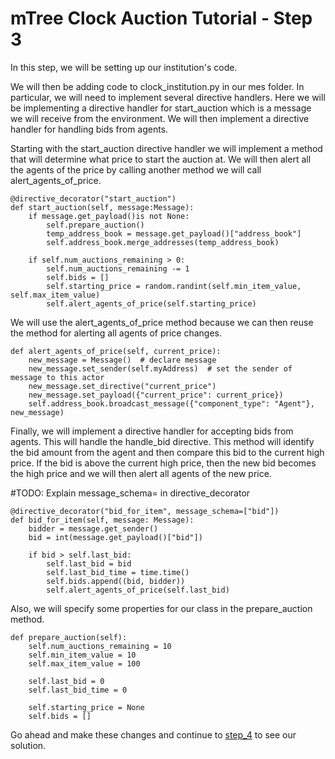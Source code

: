 # mTree Clock Auction Tutorial - Step 3

In this step, we will be setting up our institution's code. 

We will then be adding code to clock_institution.py in our mes folder. In particular, we will need to implement several directive handlers. Here we will be implementing a directive handler for start_auction which is a message we will receive from the environment. We will then implement a directive handler for handling bids from agents.

Starting with the start_auction directive handler we will implement a method that will determine what price to start the auction at. We will then alert all the agents of the price by calling another method we will call alert_agents_of_price.

```
@directive_decorator("start_auction")
def start_auction(self, message:Message):
    if message.get_payload()is not None:
        self.prepare_auction()
        temp_address_book = message.get_payload()["address_book"]
        self.address_book.merge_addresses(temp_address_book)

    if self.num_auctions_remaining > 0:
        self.num_auctions_remaining -= 1
        self.bids = []
        self.starting_price = random.randint(self.min_item_value, self.max_item_value)
        self.alert_agents_of_price(self.starting_price)
```

We will use the alert_agents_of_price method because we can then reuse the method for alerting all agents of price changes.

```
def alert_agents_of_price(self, current_price):
    new_message = Message()  # declare message
    new_message.set_sender(self.myAddress)  # set the sender of message to this actor
    new_message.set_directive("current_price")
    new_message.set_payload({"current_price": current_price})
    self.address_book.broadcast_message({"component_type": "Agent"}, new_message)
```

Finally, we will implement a directive handler for accepting bids from agents. This will handle the handle_bid directive. This method will identify the bid amount from the agent and then compare this bid to the current high price. If the bid is above the current high price, then the new bid becomes the high price and we will then alert all agents of the new price.

#TODO:  Explain message_schema= in directive_decorator
```
@directive_decorator("bid_for_item", message_schema=["bid"])
def bid_for_item(self, message: Message):
    bidder = message.get_sender()
    bid = int(message.get_payload()["bid"])
    
    if bid > self.last_bid:
        self.last_bid = bid
        self.last_bid_time = time.time()
        self.bids.append((bid, bidder))
        self.alert_agents_of_price(self.last_bid)
```

Also, we will specify some properties for our class in the prepare_auction method. 

```
def prepare_auction(self):
    self.num_auctions_remaining = 10
    self.min_item_value = 10
    self.max_item_value = 100

    self.last_bid = 0
    self.last_bid_time = 0

    self.starting_price = None
    self.bids = []
```

Go ahead and make these changes and continue to [step_4](../step_4) to see our solution.



            
            
        
